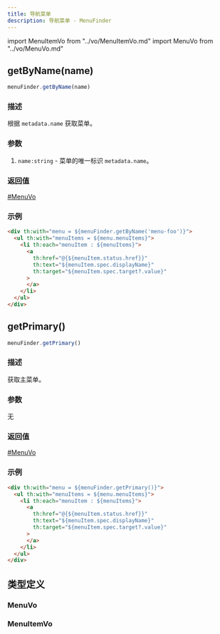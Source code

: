 ```yaml
---
title: 导航菜单
description: 导航菜单 - MenuFinder
---
```


import MenuItemVo from "../vo/MenuItemVo.md"
import MenuVo from "../vo/MenuVo.md"

## getByName(name)

```js
menuFinder.getByName(name)
```

### 描述

根据 `metadata.name` 获取菜单。

### 参数

1. `name:string` - 菜单的唯一标识 `metadata.name`。

### 返回值

[#MenuVo](#menuvo)

### 示例

```html
<div th:with="menu = ${menuFinder.getByName('menu-foo')}">
  <ul th:with="menuItems = ${menu.menuItems}">
    <li th:each="menuItem : ${menuItems}">
      <a
        th:href="@{${menuItem.status.href}}"
        th:text="${menuItem.spec.displayName}"
        th:target="${menuItem.spec.target?.value}"
      >
      </a>
    </li>
  </ul>
</div>
```

## getPrimary()

```js
menuFinder.getPrimary()
```

### 描述

获取主菜单。

### 参数

无

### 返回值

[#MenuVo](#menuvo)

### 示例

```html
<div th:with="menu = ${menuFinder.getPrimary()}">
  <ul th:with="menuItems = ${menu.menuItems}">
    <li th:each="menuItem : ${menuItems}">
      <a
        th:href="@{${menuItem.status.href}}"
        th:text="${menuItem.spec.displayName}"
        th:target="${menuItem.spec.target?.value}"
      >
      </a>
    </li>
  </ul>
</div>
```

## 类型定义

### MenuVo

<MenuVo />

### MenuItemVo

<MenuItemVo />
